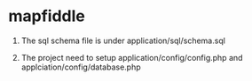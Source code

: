 # mapfiddle

1. The sql schema file is under application/sql/schema.sql

2. The project need to setup application/config/config.php  and applciation/config/database.php


